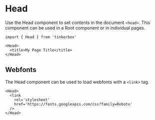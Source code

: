 
# Head

Use the Head component to set contents in the document `<head>`.
This component can be used in a Root component or in individual pages.

```mdx
import { Head } from 'tinkerbox'

<Head>
  <title>My Page Title</title>
</Head>
```

## Webfonts

The Head component can be used to load webfonts with a `<link>` tag.

```mdx
<Head>
  <link
    rel='stylesheet'
    href='https://fonts.googleapis.com/css?family=Roboto'
  />
</Head>
```

